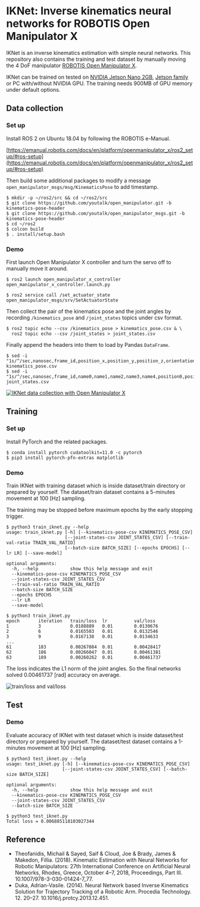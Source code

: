 # IKNet: Inverse kinematics neural networks for ROBOTIS Open Manipulator X

IKNet is an inverse kinematics estimation with simple neural networks.
This repository also contains the training and test dataset by manually moving the 4 DoF manipulator [ROBOTIS Open Manipulator X](https://emanual.robotis.com/docs/en/platform/openmanipulator_x/overview/).

IKNet can be trained on tested on [NVIDIA Jetson Nano 2GB](https://nvda.ws/2HQcb1Y), [Jetson family](https://developer.nvidia.com/EMBEDDED/Jetson-modules) or PC with/without NVIDIA GPU.
The training needs 900MB of GPU memory under default options.

## Data collection

### Set up

Install ROS 2 on Ubuntu 18.04 by following the ROBOTIS e-Manual.

[https://emanual.robotis.com/docs/en/platform/openmanipulator_x/ros2_setup/#ros-setup](https://emanual.robotis.com/docs/en/platform/openmanipulator_x/ros2_setup/#ros-setup)

Then build some additional packages to modify a message `open_manipulator_msgs/msg/KinematicsPose`  to add timestamp.

```shell
$ mkdir -p ~/ros2/src && cd ~/ros2/src
$ git clone https://github.com/youtalk/open_manipulator.git -b kinematics-pose-header
$ git clone https://github.com/youtalk/open_manipulator_msgs.git -b kinematics-pose-header
$ cd ~/ros2
$ colcon build
$ . install/setup.bash
```

### Demo

First launch Open Manipulator X controller and turn the servo off to manually move it around.

```shell
$ ros2 launch open_manipulator_x_controller open_manipulator_x_controller.launch.py
```

```shell
$ ros2 service call /set_actuator_state open_manipulator_msgs/srv/SetActuatorState
```

Then collect the pair of the kinematics pose and the joint angles by recording `/kinematics_pose` and `/joint_states` topics under csv format.

```shell
$ ros2 topic echo --csv /kinematics_pose > kinematics_pose.csv & \
  ros2 topic echo --csv /joint_states > joint_states.csv
```

Finally append the headers into them to load by Pandas `DataFrame`.

```shell
$ sed -i "1s/^/sec,nanosec,frame_id,position_x,position_y,position_z,orientation_x,orientation_y,orientation_z,orientation_w,max_accelerations_scaling_factor,max_velocity_scaling_factor,tolerance\n/" kinematics_pose.csv
$ sed -i "1s/^/sec,nanosec,frame_id,name0,name1,name2,name3,name4,position0,position1,position2,position3,position4,velocity0,velocity1,velocity2,velocity3,velocity4,effort0,effort1,effort2,effort3,effort4\n/" joint_states.csv
```

[![IKNet data collection with Open Manipulator X](https://img.youtube.com/vi/dsHGYwkQ5Ag/0.jpg)](https://www.youtube.com/watch?v=dsHGYwkQ5Ag)

## Training

### Set up

Install PyTorch and the related packages.

```shell
$ conda install pytorch cudatoolkit=11.0 -c pytorch
$ pip3 install pytorch-pfn-extras matplotlib
```

### Demo

Train IKNet with training dataset which is inside dataset/train directory or prepared by yourself. The dataset/train dataset contains a 5-minutes movement at 100 [Hz] sampling.

The training may be stopped before maximum epochs by the early stopping trigger.

```shell
$ python3 train_iknet.py --help
usage: train_iknet.py [-h] [--kinematics-pose-csv KINEMATICS_POSE_CSV]
                      [--joint-states-csv JOINT_STATES_CSV] [--train-val-ratio TRAIN_VAL_RATIO]
                      [--batch-size BATCH_SIZE] [--epochs EPOCHS] [--lr LR] [--save-model]

optional arguments:
  -h, --help            show this help message and exit
  --kinematics-pose-csv KINEMATICS_POSE_CSV
  --joint-states-csv JOINT_STATES_CSV
  --train-val-ratio TRAIN_VAL_RATIO
  --batch-size BATCH_SIZE
  --epochs EPOCHS
  --lr LR
  --save-model

$ python3 train_iknet.py
epoch       iteration   train/loss  lr          val/loss
1           3           0.0188889   0.01        0.0130676
2           6           0.0165503   0.01        0.0132546
3           9           0.0167138   0.01        0.0134633
...
61          183         0.00267084  0.01        0.00428417
62          186         0.00266047  0.01        0.00461381
63          189         0.00260262  0.01        0.00461737
```

The loss indicates the L1 norm of the joint angles. So the final networks solved 0.00461737 [rad] accuracy on average.

![train/loss and val/loss](https://user-images.githubusercontent.com/579333/103491840-44a38880-4e6a-11eb-946c-222c46b97878.png)

## Test

### Demo

Evaluate accuracy of IKNet with test dataset which is inside dataset/test directory or prepared by yourself.
The dataset/test dataset contains a 1-minutes movement at 100 [Hz] sampling.

```shell
$ python3 test_iknet.py --help
usage: test_iknet.py [-h] [--kinematics-pose-csv KINEMATICS_POSE_CSV]
                     [--joint-states-csv JOINT_STATES_CSV] [--batch-size BATCH_SIZE]

optional arguments:
  -h, --help            show this help message and exit
  --kinematics-pose-csv KINEMATICS_POSE_CSV
  --joint-states-csv JOINT_STATES_CSV
  --batch-size BATCH_SIZE

$ python3 test_iknet.py
Total loss = 0.006885118103027344
```

## Reference

- Theofanidis, Michail & Sayed, Saif & Cloud, Joe & Brady, James & Makedon, Fillia. (2018). Kinematic Estimation with Neural Networks for Robotic Manipulators: 27th International Conference on Artificial Neural Networks, Rhodes, Greece, October 4–7, 2018, Proceedings, Part III. 10.1007/978-3-030-01424-7_77. 
- Duka, Adrian-Vasile. (2014). Neural Network based Inverse Kinematics Solution for Trajectory Tracking of a Robotic Arm. Procedia Technology. 12. 20–27. 10.1016/j.protcy.2013.12.451.
